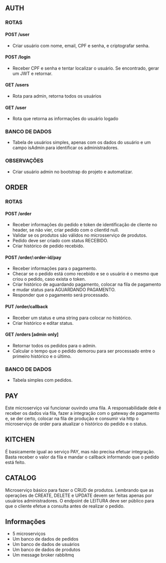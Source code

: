 ## AUTH
### ROTAS
#### POST /user
- Criar usuário com nome, email, CPF e senha, e criptografar senha.
#### POST /login
- Receber CPF e senha e tentar localizar o usuário. Se encontrado, gerar um JWT e retornar.
#### GET /users
- Rota para admin, retorna todos os usuários
#### GET /user
- Rota que retorna as informações do usuário logado
### BANCO DE DADOS
- Tabela de usuários simples, apenas com os dados do usuário e um campo isAdmin para identificar os administradores.
### OBSERVAÇÕES
- Criar usuário admin no bootstrap do projeto e automatizar.

## ORDER
### ROTAS
#### POST /order
- Receber informações do pedido e token de identificação de cliente no header, se não vier, criar pedido com o clientId null. 
- Validar se os produtos são válidos no microsserviço de produtos. 
- Pedido deve ser criado com status RECEBIDO. 
- Criar histórico de pedido recebido.
#### POST /order/:order-id/pay
- Receber informações para o pagamento. 
- Checar se o pedido está como recebido e se o usuário é o mesmo que criou o pedido, caso exista o token.
- Criar histórico de aguardando pagamento, colocar na fila de pagamento e mudar status para AGUARDANDO PAGAMENTO.
- Responder que o pagamento será processado.
#### PUT /order/callback
- Receber um status e uma string para colocar no histórico. 
- Criar histórico e editar status.
#### GET /orders [admin only]
- Retornar todos os pedidos para o admin. 
- Calcular o tempo que o pedido demorou para ser processado entre o primeiro histórico e o último.
### BANCO DE DADOS
- Tabela simples com pedidos.

## PAY
Este microserviço vai funcionar ouvindo uma fila. A responsabilidade dele é receber os dados via fila, fazer a integração com o gateway de pagamento e, se der certo, colocar na fila de produção e consumir via http o microserviço de order para atualizar o histórico do pedido e o status.

## KITCHEN
É basicamente igual ao serviço PAY, mas não precisa efetuar integração. Basta receber o valor da fila e mandar o callback informando que o pedido está feito.

## CATALOG
Microserviço básico para fazer o CRUD de produtos. Lembrando que as operações de CREATE, DELETE e UPDATE devem ser feitas apenas por usuários administradores. O endpoint de LEITURA deve ser público para que o cliente efetue a consulta antes de realizar o pedido.

## Informações

- 5 microserviços
- Um banco de dados de pedidos
- Um banco de dados de usuários
- Um banco de dados de produtos
- Um message broker rabbitmq
